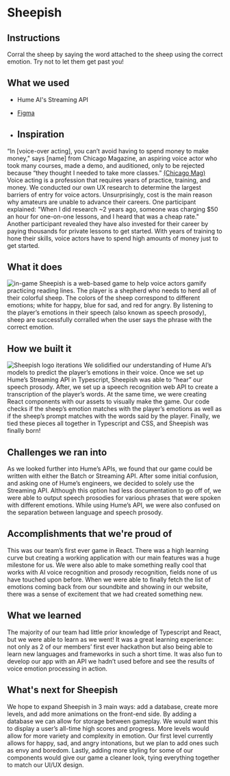 # Sheepish

## Instructions
Corral the sheep by saying the word attached to the sheep using the correct emotion. Try not to let them get past you!

## What we used
* Hume AI's Streaming API
* [Figma](https://www.figma.com/file/asSSTwPf4GYvF0mRqExL8Q/Untitled?type=design&node-id=1%3A3&mode=design&t=6BNs0l9W3MSOvZyq-1)

* ## Inspiration
“In [voice-over acting], you can’t avoid having to spend money to make money," says [name] from Chicago Magazine, an aspiring voice actor who took many courses, made a demo, and auditioned, only to be rejected because “they thought I needed to take more classes.” [(Chicago Mag)](https://www.chicagomag.com/chicago-magazine/september-2023/everyone-tells-me-i-have-a-great-voice/) Voice acting is a profession that requires years of practice, training, and money. We conducted our own UX research to determine the largest barriers of entry for voice actors. Unsurprisingly, cost is the main reason why amateurs are unable to advance their careers. One participant explained: "When I did research ~2 years ago, someone was charging $50 an hour for one-on-one lessons, and I heard that was a cheap rate." Another participant revealed they have also invested for their career by paying thousands for private lessons to get started. With years of training to hone their skills, voice actors have to spend high amounts of money just to get started. 

## What it does
![in-game](https://media.discordapp.net/attachments/1163910236801863993/1168265851611394064/image.png?ex=6551235c&is=653eae5c&hm=e8e49bc3fd53d621e2f160dadf08916d3680a6820b031c92c63bccac445f0e97&=&width=983&height=662)
Sheepish is a web-based game to help voice actors gamify practicing reading lines. The player is a shepherd who needs to herd all of their colorful sheep. The colors of the sheep correspond to different emotions; white for happy, blue for sad, and red for angry. By listening to the player’s emotions in their speech (also known as speech prosody), sheep are successfully corralled when the user says the phrase with the correct emotion. 

## How we built it
![Sheepish logo iterations](https://media.discordapp.net/attachments/1163910236801863993/1168245306719215666/Group_33.png?ex=6551103a&is=653e9b3a&hm=475a60c5406d98d4c070bfd094911536f262ffdb1be85b2b62bba48d00198ede&=&width=1073&height=662)
We solidified our understanding of Hume AI’s models to predict the player’s emotions in their voice. Once we set up Hume’s Streaming API in Typescript, Sheepish was able to “hear” our speech prosody. After, we set up a speech recognition web API to create a transcription of the player’s words. At the same time, we were creating React components with our assets to visually make the game. Our code checks if the sheep’s emotion matches with the player’s emotions as well as if the sheep’s prompt matches with the words said by the player. Finally, we tied these pieces all together in Typescript and CSS, and Sheepish was finally born!

## Challenges we ran into
As we looked further into Hume’s APIs, we found that our game could be written with either the Batch or Streaming API. After some initial confusion, and asking one of Hume’s engineers, we decided to solely use the Streaming API. Although this option had less documentation to go off of, we were able to output speech prosodies for various phrases that were spoken with different emotions. While using Hume’s API, we were also confused on the separation between language and speech prosody. 

## Accomplishments that we're proud of
This was our team’s first ever game in React. There was a high learning curve but creating a working application with our main features was a huge milestone for us. We were also able to make something really cool that works with AI voice recognition and prosody recognition, fields none of us have touched upon before. When we were able to finally fetch the list of emotions coming back from our soundbite and showing in our website, there was a sense of excitement that we had created something new. 

## What we learned
The majority of our team had little prior knowledge of Typescript and React, but we were able to learn as we went! It was a great learning experience: not only as 2 of our members’ first ever hackathon but also being able to learn new languages and frameworks in such a short time. It was also fun to develop our app with an API we hadn’t used before and see the results of voice emotion processing in action. 

## What's next for Sheepish
We hope to expand Sheepish in 3 main ways: add a database, create more levels, and add more animations on the front-end side. By adding a database we can allow for storage between gameplay. We would want this to display a user’s all-time high scores and progress. More levels would allow for more variety and complexity in emotion. Our first level currently allows for happy, sad, and angry intonations, but we plan to add ones such as envy and boredom. Lastly, adding more styling for some of our components would give our game a cleaner look, tying everything together to match our UI/UX design.
